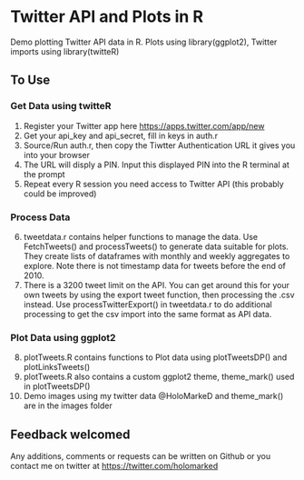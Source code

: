 # Twitter API and Plots in R

Demo plotting Twitter API data in R.  Plots using library(ggplot2), Twitter imports using library(twitteR)

## To Use
### Get Data using twitteR
1. Register your Twitter app here https://apps.twitter.com/app/new
2. Get your api_key and api_secret, fill in keys in auth.r
3. Source/Run auth.r, then copy the Tiwtter Authentication URL it gives you into your browser
4. The URL will disply a PIN.  Input this displayed PIN into the R terminal at the prompt
5. Repeat every R session you need access to Twitter API (this probably could be improved)

### Process Data
6. tweetdata.r contains helper functions to manage the data.  Use FetchTweets()  and processTweets() to generate data suitable for plots.  They create lists of dataframes with monthly and weekly aggregates to explore.  Note there is not timestamp data for tweets before the end of 2010.
7. There is a 3200 tweet limit on the API.  You can get around this for your own tweets by using the export tweet function, then processing the .csv instead.  Use processTwitterExport() in tweetdata.r to do additional processing to get the csv import into the same format as API data. 

### Plot Data using ggplot2
8. plotTweets.R contains functions to Plot data using plotTweetsDP() and plotLinksTweets()
9. plotTweets.R also contains a custom ggplot2 theme, theme_mark() used in plotTweetsDP()
10. Demo images using my twitter data @HoloMarkeD and theme_mark() are in the images folder

## Feedback welcomed

Any additions, comments or requests can be written on Github or you contact me on twitter at https://twitter.com/holomarked

